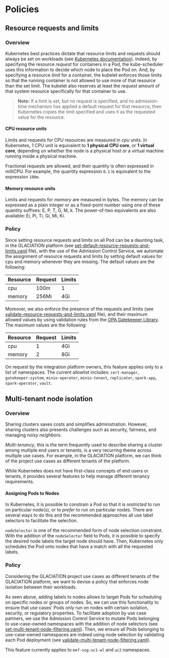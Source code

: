 # Policies

## Resource requests and limits

### Overview

Kubernetes best practices dictate that resource limits and requests should
always be set on workloads (see [Kubernetes documentation](https://kubernetes.io/docs/concepts/configuration/manage-resources-containers/)).
Indeed, by specifying the resource *request* for containers in a Pod, the
kube-scheduler uses this information to decide which node to place the Pod on.
And, by specifying a resource *limit* for a container, the kubelet enforces
those limits so that the running container is not allowed to use more of that
resource than the set limit.
The kubelet also reserves at least the *request* amount of that system resource
specifically for that container to use.

> **Note:**
> If a limit is set, but no request is specified, and no admission-time
> mechanism has applied a default request for that resource, then Kubernetes
> copies the limit specified and uses it as the requested value for the
> resource.

#### CPU resource units

Limits and requests for CPU resources are measured in *cpu* units.
In Kubernetes, 1 CPU unit is equivalent to **1 physical CPU core**, or **1
virtual core**, depending on whether the node is a physical host or a virtual
machine running inside a physical machine.

Fractional requests are allowed, and their quantity is often expressed in
milliCPU.
For example, the quantity expression `0.1` is equivalent to the expression
`100m`.

#### Memory resource units

Limits and requests for *memory* are measured in bytes. The memory can be
expressed as a plain integer or as a fixed-point number using one of these
quantity suffixes: E, P, T, G, M, k. The power-of-two equivalents are also
available: Ei, Pi, Ti, Gi, Mi, Ki.

### Policy

Since setting resource requests and limits on all Pod can be a daunting task,
in the GLACIATION platform (see [set-default-resource-requests-and-limits.yaml](https://github.com/glaciation-heu/gitops-deployments/blob/main/base/apps/security/set-default-resource-requests-and-limits.yaml)
file), with the use of the Admission Control Service, we automate the
assignment of resource requests and limits by setting default values for cpu
and memory whenever they are missing.
The default values are the following:

| Resource | Request | Limits |
|----------|---------|--------|
| cpu      | 100m    | 1      |
| memory   | 256Mi   | 4Gi    |

Moreover, we also enforce the presence of the requests and limits (see
[validate-resource-requests-and-limits.yaml](https://github.com/glaciation-heu/gitops-deployments/blob/main/base/apps/security/validate-resource-requests-and-limits.yaml)
file), and their maximum allowed values by using validation rules from the
[OPA Gatekeeper Library](https://open-policy-agent.github.io/gatekeeper-library/website/).
The maximum values are the following:

| Resource | Request | Limits |
|----------|---------|--------|
| cpu      | 1       | 4Gi    |
| memory   | 2       | 8Gi    |

On request by the integration platform owners, this feature applies only to a
list of namespaces.
The current allowlist includes: `cert-manager`, `gatekeeper-system`,
`minio-operator`, `minio-tenant`, `replicator`, `spark-app`, `spark-operator`,
`vault`.

## Multi-tenant node isolation

### Overview

Sharing clusters saves costs and simplifies administration.
However, sharing clusters also presents challenges such as security, fairness,
and managing *noisy neighbors*.

*Multi-tenancy*, this is the term frequently used to describe sharing a cluster
among multiple end users or tenants, is a very recurring theme across multiple
use cases.
For example, in the GLACIATION platform, we can think of the project use cases
as different tenants of the platform.

While Kubernetes does not have first-class concepts of end users or tenants, it
provides several features to help manage different tenancy requirements.

#### Assigning Pods to Nodes

In Kubernetes, it is possible to constrain a Pod so that it is *restricted* to
run on particular node(s), or to *prefer* to run on particular nodes. There are
several ways to do this and the recommended approaches all use label selectors
to facilitate the selection.

`nodeSelector` is one of the recommended form of node selection constraint.
With the addition of the `nodeSelector` field to Pods, it is possible to
specify the desired node labels the target node should have.
Then, Kubernetes only schedules the Pod onto nodes that have a match with all
the requested labels.

### Policy

Considering the GLACIATION project use cases as different tenants of the
GLACIATION platform, we want to devise a policy that enforces node isolation
between their workloads.

As seen above, adding labels to nodes allows to target Pods for scheduling on
specific nodes or groups of nodes.
So, we can use this functionality to ensure that use cases' Pods only run on
nodes with certain isolation, security, or regulatory properties.
To facilitate adoption by use case partners, we use the Admission Control
Service to mutate Pods belonging to use-case-owned namespaces with the addition
of node selectors (see [set-multi-tenant-node-filtering.yaml](https://github.com/glaciation-heu/gitops-deployments/blob/main/base/apps/security/set-multi-tenant-node-filtering.yaml)).
Then, we ensure all Pods belonging to use-case-owned namespaces are indeed
using node selection by validating each Pod deployment (see
[validate-multi-tenant-node-filtering.yaml](https://github.com/glaciation-heu/gitops-deployments/blob/main/base/apps/security/validate-multi-tenant-node-filtering.yaml)).

This feature currently applies to `mef-sog-uc1-wl` and `uc2` namespaces.
